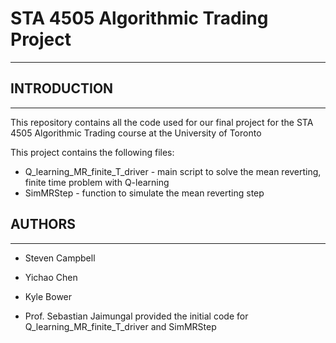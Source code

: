 # STA 4505 Algorithmic Trading Project
--------------------------------------

## INTRODUCTION
------------

This repository contains all the code used for our final project for the STA 4505 Algorithmic Trading course at the University of Toronto
 
This project contains the following files:

* Q_learning_MR_finite_T_driver - main script to solve the mean reverting, finite time problem with Q-learning
* SimMRStep - function to simulate the mean reverting step

## AUTHORS
-------
* Steven Campbell
* Yichao Chen
* Kyle Bower

* Prof. Sebastian Jaimungal provided the initial code for Q_learning_MR_finite_T_driver and SimMRStep